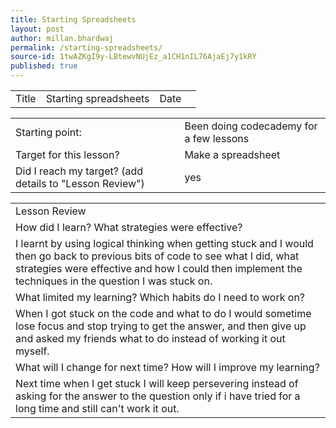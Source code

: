 ```yaml
---
title: Starting Spreadsheets
layout: post
author: millan.bhardwaj
permalink: /starting-spreadsheets/
source-id: 1twAZKgI9y-LBtewvNUjEz_a1CH1nIL76AjaEj7y1kRY
published: true
---
```

<table>
  <tr>
    <td>Title</td>
    <td>Starting spreadsheets</td>
    <td>Date</td>
    <td></td>
  </tr>
</table>


<table>
  <tr>
    <td>Starting point:</td>
    <td>Been doing codecademy for a few lessons</td>
  </tr>
  <tr>
    <td>Target for this lesson?</td>
    <td>Make a spreadsheet</td>
  </tr>
  <tr>
    <td>Did I reach my target? 
(add details to "Lesson Review")</td>
    <td>yes</td>
  </tr>
</table>


<table>
  <tr>
    <td>Lesson Review</td>
  </tr>
  <tr>
    <td>How did I learn? What strategies were effective? </td>
  </tr>
  <tr>
    <td>I learnt by using logical thinking when getting stuck and I would then go back to previous bits of code to see what I did, what strategies were effective and how I could then implement the techniques in the question I was stuck on.</td>
  </tr>
  <tr>
    <td>What limited my learning? Which habits do I need to work on? </td>
  </tr>
  <tr>
    <td>When I got stuck on the code and what to do I would sometime lose focus and stop trying to get the answer, and then give up and asked my friends what to do instead of working it out myself.</td>
  </tr>
  <tr>
    <td>What will I change for next time? How will I improve my learning?</td>
  </tr>
  <tr>
    <td>Next time when I get stuck I will keep persevering instead of asking for the answer to the question only if i have tried for a long time and still can't work it out.</td>
  </tr>
</table>


